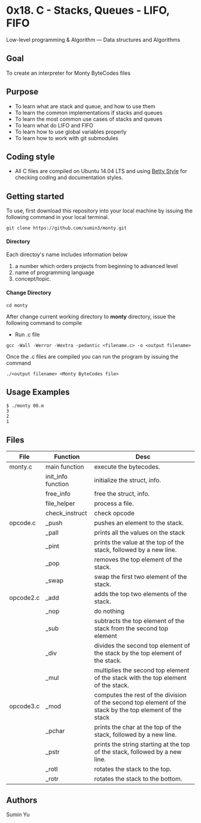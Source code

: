 # 0x18. C - Stacks, Queues - LIFO, FIFO
Low-level programming & Algorithm ― Data structures and Algorithms

## Goal
To create an interpreter for Monty ByteCodes files

## Purpose
- To learn what are stack and queue, and how to use them
- To learn the common implementations if stacks and queues
- To learn the most common use cases of stacks and queues
- To learn what do LIFO and FIFO
- To learn how to use global variables properly
- To learn how to work with git submodules

## Coding style
- All C files are compiled on Ubuntu 14.04 LTS and using [Betty Style](https://\github.com/holbertonschool/Betty) for checking coding and documentation styles.

## Getting started
To use, first download  this repository into your local machine by issuing the following command in your local terminal. 
```
git clone https://github.com/sumin3/monty.git
```
#### Directory
Each directoy's name includes information below
1. a number which orders projects from beginning to advanced level
2. name of programming language
3. concept/topic.
#### Change Directory
```
cd monty
```
After change current working directory to **monty** directory, issue the following command to compile

* Run .c file
```
gcc -Wall -Werror -Wextra -pedantic <filename.c> -o <output filename>
```
Once the .c files are compiled you can run the program by issuing the command
```
./<output filename> <Monty ByteCodes file>
```

## Usage Examples
```
$ ./monty 00.m
3
2
1
```
## Files
File | Function | Desc
---|---|---
monty.c | main function | execute the bytecodes.
	|  init_info function | initialize the struct, info.
	|  free_info | free the struct, info.
	|  file_helper | process a file.
        |  check_instruct | check opcode
opcode.c | _push | pushes an element to the stack.
         | _pall | prints all the values on the stack
         | _pint | prints the value at the top of the stack, followed by a new line.
         | _pop | removes the top element of the stack.
         | _swap | swap the first two element of the stack.
opcode2.c | _add | adds the top two elements of the stack.
          | _nop | do nothing
          | _sub | subtracts the top element of the stack from the second top element
          | _div | divides the second top element of the stack by the top element of the stack.
          | _mul | multiplies the second top element of the stack with the top element of the stack.
opcode3.c | _mod | computes the rest of the division of the second top element of the stack by the top element of the stack
          | _pchar | prints the char at the top of the stack, followed by a new line.
          | _pstr | prints the string starting at the top of the stack, followed by a new line.
          | _rotl | rotates the stack to the top.
          | _rotr | rotates the stack to the bottom.
## Authors
Sumin Yu